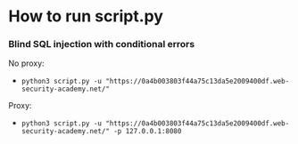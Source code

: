 # How to run script.py

### Blind SQL injection with conditional errors

No proxy:
- `python3 script.py -u "https://0a4b003803f44a75c13da5e2009400df.web-security-academy.net/"`

Proxy:
- `python3 script.py -u "https://0a4b003803f44a75c13da5e2009400df.web-security-academy.net/" -p 127.0.0.1:8080`
